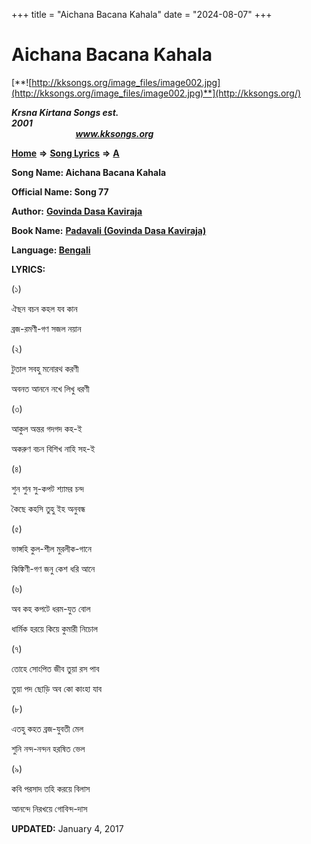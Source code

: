 +++
title = "Aichana Bacana Kahala"
date = "2024-08-07"
+++

# Aichana Bacana Kahala
[**![http://kksongs.org/image_files/image002.jpg](http://kksongs.org/image_files/image002.jpg)**](http://kksongs.org/)

**_Krsna Kirtana Songs est. 2001_**                                                                                                                                                 **_www.kksongs.org_**

[**Home**](http://kksongs.org/) **⇒** [**Song Lyrics**](http://kksongs.org/lyrics.html) **⇒** [**A**](http://kksongs.org/songs/song_a.html)

**Song Name: Aichana Bacana Kahala**

**Official Name: Song 77**

**Author:** [**Govinda Dasa Kaviraja**](http://kksongs.org/authors/list/govindadasa.html)

**Book Name:** **[Padavali (Govinda Dasa Kaviraja)](http://kksongs.org/authors/literature/padavali.html)**

**Language: [Bengali](http://kksongs.org/language/list/bengali.html)**

**LYRICS:**

(১)

ঐছন বচন কহল যব কান

ব্রজ\-রমণী\-গণ সজল নয়ান

(২)

টুতাল সবহু মনোরথ করণী

অবনত আননে নখে লিখু ধরণী

(৩)

আকুল অন্তর গদগদ কহ\-ই

অকরুণ বচন বিশিখ নাহি সহ\-ই

(৪)

শুন শুন সু\-কপট শ্যামর চন্দ

কৈছে কহসি তুহু ইহ অনুবন্ধ

(৫)

ভাঙ্গহি কুল\-শীল মুরলীক\-গানে

কিঙ্কিণী\-গণ জনু কেশ ধরি আনে

(৬)

অব কহ কপটে ধরম\-যুত বোল

ধার্মিক হরয়ে কিয়ে কুমারী নিচোল

(৭)

তোহে সোংপিত জীব তুয়া রস পাব

তুয়া পদ ছোড়ি অব কো কাংহা যাব

(৮)

এতহু কহত ব্রজ\-যুবতী মেল

শুনি নন্দ\-নন্দন হরষিত ভেল

(৯)

কবি পরসাদ তহি করয়ে বিলাস

আনন্দে নিরখয়ে গোবিন্দ\-দাস

**UPDATED:** January 4, 2017